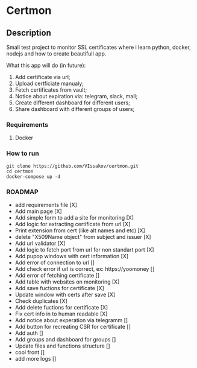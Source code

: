 # Certmon

## Description

Small test project to monitor SSL certificates where i learn python, docker, nodejs and how to create beautifull app. 

What this app will do (in future): <br>
1. Add certificate via url;
2. Upload certficiate manualy;
3. Fetch certificates from vault;
4. Notice about expiration via: telegram, slack, mail; 
5. Create different dashboard for different users;
6. Share dashboard with different groups of users;

### Requirements
1. Docker

### How to run
``` 
git clone https://github.com/VIssakov/certmon.git
cd certmon
docker-compose up -d 
```
### ROADMAP

- add requirements file [X]
- Add main page [X]
- Add simple form to add a site for monitoring  [X]
- Add logic for extracting certificate from url [X]
- Print extension from cert (like alt names and etc) [X]
- delete "X509Name object" from subject and issuer [X]
- Add url validator [X]
- Add logic to fetch port from url for non standart port [X]
- Add pupop windows with cert information [X]
- Add error of connection to url []
- Add check error if url is correct, ex: https://yoomoney []
- Add error of fetching certificate []
- Add table with websites on monitoring [X]
- Add save fuctions for certificate [X]
- Update window with certs after save [X]
- Check duplicates [X]
- Add delete fuctions for certificate [X]
- Fix cert info in to human readable [X]
- Add notice about experation via telegramm []
- Add button for recreating CSR for certificate []
- Add auth []
- Add groups and dashboard for groups []
- Update files and functions structure []
- cool front []
- add more logs []
